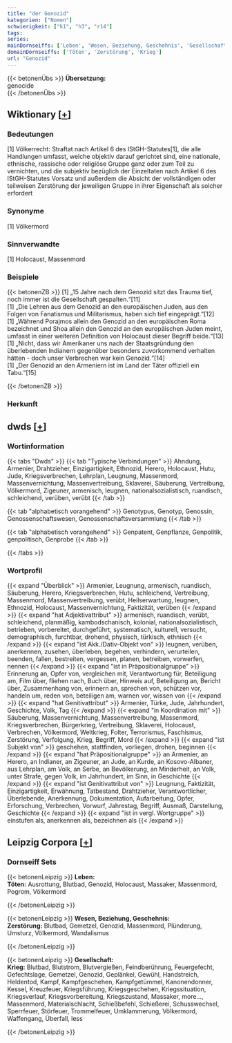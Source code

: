 ```yaml
---
title: "der Genozid"
kategorien: ["Nomen"]
schwierigkeit: ["k1", "h3", "r14"]
tags:
series:
mainDornseiffs: ['Leben', 'Wesen, Beziehung, Geschehnis', 'Gesellschaft']
domainDornseiffs: ['Töten', 'Zerstörung', 'Krieg']
url: "Genozid"
---
```


{{< betonenÜbs >}}
**Übersetzung:**  
genocide  
{{< /betonenÜbs >}}

## Wiktionary [[+](https://de.wiktionary.org/wiki/Genozid)]

### Bedeutungen
[1] Völkerrecht: Straftat nach Artikel 6 des IStGH-Statutes[1], die alle Handlungen umfasst, welche objektiv darauf gerichtet sind, eine nationale, ethnische, rassische oder religiöse Gruppe ganz oder zum Teil zu vernichten, und die subjektiv bezüglich der Einzeltaten nach Artikel 6 des IStGH-Statutes Vorsatz und außerdem die Absicht der vollständigen oder teilweisen Zerstörung der jeweiligen Gruppe in ihrer Eigenschaft als solcher erfordert  

### Synonyme
[1] Völkermord  

### Sinnverwandte
[1] Holocaust, Massenmord  

### Beispiele
{{< betonenZB >}}
[1] „15 Jahre nach dem Genozid sitzt das Trauma tief, noch immer ist die Gesellschaft gespalten.“[11]  
[1] „Die Lehren aus dem Genozid an den europäischen Juden, aus den Folgen von Fanatismus und Militarismus, haben sich tief eingeprägt.“[12]  
[1] „Während Porajmos allein den Genozid an den europäischen Roma bezeichnet und Shoa allein den Genozid an den europäischen Juden meint, umfasst in einer weiteren Definition von Holocaust dieser Begriff beide.“[13]  
[1] „Nicht, dass wir Amerikaner uns nach der Staatsgründung den überlebenden Indianern gegenüber besonders zuvorkommend verhalten hätten - doch unser Verbrechen war kein Genozid.“[14]  
[1] „Der Genozid an den Armeniern ist im Land der Täter offiziell ein Tabu.“[15]  

{{< /betonenZB >}}
### Herkunft



## dwds [[+](https://www.dwds.de/wb/Genozid)]

### Wortinformation
{{< tabs "Dwds" >}}
{{< tab "Typische Verbindungen" >}}
Ahndung, Armenier, Drahtzieher, Einzigartigkeit, Ethnozid, Herero, Holocaust, Hutu, Jude, Kriegsverbrechen, Lehrplan, Leugnung, Massenmord, Massenvernichtung, Massenvertreibung, Sklaverei, Säuberung, Vertreibung, Völkermord, Zigeuner, armenisch, leugnen, nationalsozialistisch, ruandisch, schleichend, verüben, verübt
{{< /tab >}}

{{< tab "alphabetisch vorangehend" >}}
Genotypus, Genotyp, Genossin, Genossenschaftswesen, Genossenschaftsversammlung
{{< /tab >}}

{{< tab "alphabetisch vorangehend" >}}
Genpatent, Genpflanze, Genpolitik, genpolitisch, Genprobe
{{< /tab >}}

{{< /tabs >}}

### Wortprofil
{{< expand "Überblick" >}} Armenier, Leugnung, armenisch, ruandisch, Säuberung, Herero, Kriegsverbrechen, Hutu, schleichend, Vertreibung, Massenmord, Massenvertreibung, verübt, Heilserwartung, leugnen, Ethnozid, Holocaust, Massenvernichtung, Faktizität, verüben {{< /expand >}}
{{< expand "hat Adjektivattribut" >}} armenisch, ruandisch, verübt, schleichend, planmäßig, kambodschanisch, kolonial, nationalsozialistisch, betrieben, vorbereitet, durchgeführt, systematisch, kulturell, versucht, demographisch, furchtbar, drohend, physisch, türkisch, ethnisch {{< /expand >}}
{{< expand "ist Akk./Dativ-Objekt von" >}} leugnen, verüben, anerkennen, zusehen, überleben, begehen, verhindern, verurteilen, beenden, fallen, bestreiten, vergessen, planen, betreiben, vorwerfen, nennen {{< /expand >}}
{{< expand "ist in Präpositionalgruppe" >}} Erinnerung an, Opfer von, vergleichen mit, Verantwortung für, Beteiligung am, Film über, fliehen nach, Buch über, Hinweis auf, Beteiligung an, Bericht über, Zusammenhang von, erinnern an, sprechen von, schützen vor, handeln um, reden von, beteiligen am, warnen vor, wissen von {{< /expand >}}
{{< expand "hat Genitivattribut" >}} Armenier, Türke, Jude, Jahrhundert, Geschichte, Volk, Tag {{< /expand >}}
{{< expand "in Koordination mit" >}} Säuberung, Massenvernichtung, Massenvertreibung, Massenmord, Kriegsverbrechen, Bürgerkrieg, Vertreibung, Sklaverei, Holocaust, Verbrechen, Völkermord, Weltkrieg, Folter, Terrorismus, Faschismus, Zerstörung, Verfolgung, Krieg, Begriff, Mord {{< /expand >}}
{{< expand "ist Subjekt von" >}} geschehen, stattfinden, vorliegen, drohen, beginnen {{< /expand >}}
{{< expand "hat Präpositionalgruppe" >}} an Armenier, an Herero, an Indianer, an Zigeuner, an Jude, an Kurde, an Kosovo-Albaner, aus Lehrplan, am Volk, an Serbe, an Bevölkerung, an Minderheit, an Volk, unter Strafe, gegen Volk, im Jahrhundert, im Sinn, in Geschichte {{< /expand >}}
{{< expand "ist Genitivattribut von" >}} Leugnung, Faktizität, Einzigartigkeit, Erwähnung, Tatbestand, Drahtzieher, Verantwortlicher, Überlebende, Anerkennung, Dokumentation, Aufarbeitung, Opfer, Erforschung, Verbrechen, Vorwurf, Jahrestag, Begriff, Ausmaß, Darstellung, Geschichte {{< /expand >}}
{{< expand "ist in vergl. Wortgruppe" >}} einstufen als, anerkennen als, bezeichnen als {{< /expand >}}

## Leipzig Corpora [[+](https://corpora.uni-leipzig.de/en/res?word=Genozid&corpusId=deu_newscrawl-public_2018)]

### Dornseiff Sets
{{< betonenLeipzig >}}
**Leben:**  
**Töten:** Ausrottung, Blutbad, Genozid, Holocaust, Massaker, Massenmord, Pogrom, Völkermord  

{{< /betonenLeipzig >}}


{{< betonenLeipzig >}}
**Wesen, Beziehung, Geschehnis:**  
**Zerstörung:** Blutbad, Gemetzel, Genozid, Massenmord, Plünderung, Umsturz, Völkermord, Wandalismus  

{{< /betonenLeipzig >}}


{{< betonenLeipzig >}}
**Gesellschaft:**  
**Krieg:** Blutbad, Blutstrom, Blutvergießen, Feindberührung, Feuergefecht, Gefechtslage, Gemetzel, Genozid, Geplänkel, Gewühl, Handstreich, Heldentod, Kampf, Kampfgeschehen, Kampfgetümmel, Kanonendonner, Kessel, Kreuzfeuer, Kriegsführung, Kriegsgeschehen, Kriegssituation, Kriegsverlauf, Kriegsvorbereitung, Kriegszustand, Massaker, more..., Massenmord, Materialschlacht, Schießbefehl, Schießerei, Schusswechsel, Sperrfeuer, Störfeuer, Trommelfeuer, Umklammerung, Völkermord, Waffengang, Überfall, less  

{{< /betonenLeipzig >}}
